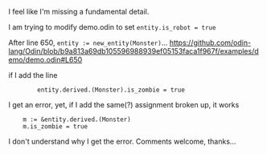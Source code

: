 I feel like I'm missing a fundamental detail.

I am trying to modify demo.odin to set `entity.is_robot = true`

After line 650, `entity := new_entity(Monster)`...
https://github.com/odin-lang/Odin/blob/b9a813a69db105596988939ef05153faca1f967f/examples/demo/demo.odin#L650

if I add the line 
```
        entity.derived.(Monster).is_zombie = true
```
I get an error, yet, if I add the same(?) assignment broken up, it works
```
    m := &entity.derived.(Monster)
    m.is_zombie = true
```

I don't understand why I get the error.  Comments welcome, thanks...
